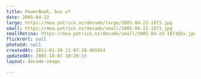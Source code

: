 ```yaml
---
title: PowerBook, box of
date: 2005-04-22
large: https://mea.patrick.nz/decade/large/2005-04-22-1873.jpg
small: https://mea.patrick.nz/decade/small/2005-04-22-1873.jpg
smallRetina: https://mea.patrick.nz/decade/small/2005-04-22-1873@2x.jpg
flickrUrl: null
photoId: null
createdAt: 2011-01-30 11:07:18.465924
updatedAt: 2005-10-07 10:20:33
layout: decade-image

---
```


